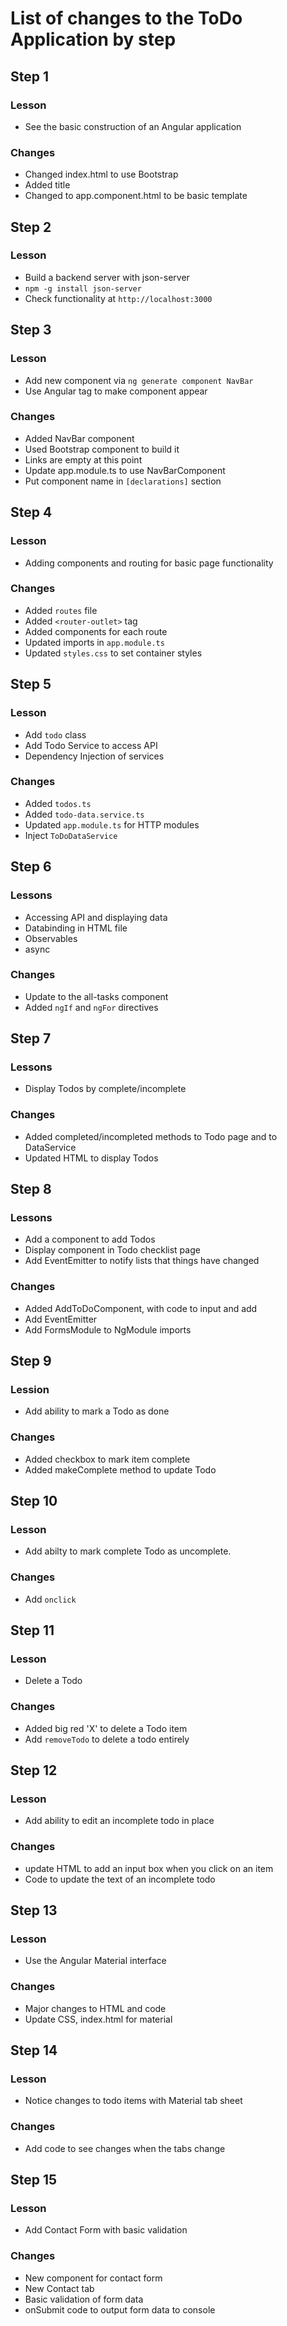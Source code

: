 ﻿# List of changes to the ToDo Application by step

## Step 1

### Lesson

- See the basic construction of an Angular application

### Changes

- Changed index.html to use Bootstrap
- Added title
- Changed to app.component.html to be basic template

## Step 2

### Lesson

- Build a backend server with json-server
- `npm -g install json-server`
- Check functionality at `http://localhost:3000`

## Step 3

### Lesson

- Add new component via `ng generate component NavBar`
- Use Angular tag to make component appear

### Changes

- Added NavBar component
- Used Bootstrap component to build it
- Links are empty at this point
- Update app.module.ts to use NavBarComponent
- Put component name in `[declarations]` section

## Step 4

### Lesson

- Adding components and routing for basic page functionality

### Changes

- Added `routes` file
- Added `<router-outlet>` tag
- Added components for each route
- Updated imports in `app.module.ts`
- Updated `styles.css` to set container styles

## Step 5

### Lesson

- Add `todo` class
- Add Todo Service to access API
- Dependency Injection of services

### Changes

- Added `todos.ts`
- Added `todo-data.service.ts`
- Updated `app.module.ts` for HTTP modules
- Inject `ToDoDataService`

## Step 6

### Lessons

- Accessing API and displaying data
- Databinding in HTML file
- Observables
- async

### Changes

- Update to the all-tasks component
- Added `ngIf` and `ngFor` directives

## Step 7

### Lessons

- Display Todos by complete/incomplete

### Changes

- Added completed/incompleted methods to Todo page and to DataService
- Updated HTML to display Todos

## Step 8

### Lessons

- Add a component to add Todos
- Display component in Todo checklist page
- Add EventEmitter to notify lists that things have changed

### Changes

- Added AddToDoComponent, with code to input and add
- Add EventEmitter
- Add FormsModule to NgModule imports

## Step 9

### Lession

- Add ability to mark a Todo as done

### Changes

- Added checkbox to mark item complete
- Added makeComplete method to update Todo

## Step 10

### Lesson

- Add abilty to mark complete Todo as uncomplete.

### Changes

- Add `onclick`

## Step 11

### Lesson

- Delete a Todo

### Changes

- Added big red 'X' to delete a Todo item
- Add `removeTodo` to delete a todo entirely

## Step 12

### Lesson

- Add ability to edit an incomplete todo in place

### Changes

- update HTML to add an input box when you click on an item
- Code to update the text of an incomplete todo

## Step 13

### Lesson

- Use the Angular Material interface

### Changes

- Major changes to HTML and code
- Update CSS, index.html for material

## Step 14

### Lesson

- Notice changes to todo items with Material tab sheet

### Changes

- Add code to see changes when the tabs change

## Step 15

### Lesson

- Add Contact Form with basic validation

### Changes

- New component for contact form
- New Contact tab
- Basic validation of form data
- onSubmit code to output form data to console